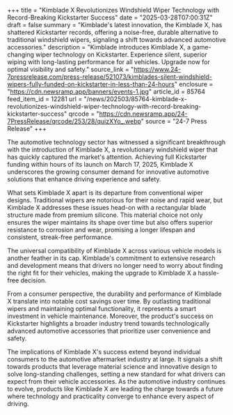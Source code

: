 +++
title = "Kimblade X Revolutionizes Windshield Wiper Technology with Record-Breaking Kickstarter Success"
date = "2025-03-28T07:00:31Z"
draft = false
summary = "Kimblade's latest innovation, the Kimblade X, has shattered Kickstarter records, offering a noise-free, durable alternative to traditional windshield wipers, signaling a shift towards advanced automotive accessories."
description = "Kimblade introduces Kimblade X, a game-changing wiper technology on Kickstarter. Experience silent, superior wiping with long-lasting performance for all vehicles. Upgrade now for optimal visibility and safety."
source_link = "https://www.24-7pressrelease.com/press-release/521073/kimblades-silent-windshield-wipers-fully-funded-on-kickstarter-in-less-than-24-hours"
enclosure = "https://cdn.newsramp.app/banners/events-1.jpg"
article_id = 85764
feed_item_id = 12281
url = "/news/202503/85764-kimblade-x-revolutionizes-windshield-wiper-technology-with-record-breaking-kickstarter-success"
qrcode = "https://cdn.newsramp.app/24-7PressRelease/qrcode/253/28/quizXYo_.webp"
source = "24-7 Press Release"
+++

<p>The automotive technology sector has witnessed a significant breakthrough with the introduction of Kimblade X, a revolutionary windshield wiper that has quickly captured the market's attention. Achieving full Kickstarter funding within hours of its launch on March 17, 2025, Kimblade X underscores the growing consumer demand for innovative automotive solutions that enhance driving experience and safety.</p><p>What sets Kimblade X apart is its departure from conventional wiper designs. Traditional wipers are notorious for their noise and rapid wear, but Kimblade X addresses these issues head-on with a rectangular blade structure made from premium silicone. This material choice not only ensures the wiper maintains its shape over time but also offers superior resistance to corrosion and wear, promising a longer lifespan and consistent, streak-free performance.</p><p>The universal compatibility of Kimblade X across various vehicle models is another feather in its cap. Kimblade's commitment to extensive research and development means that drivers no longer need to worry about finding the right fit for their vehicles, making the upgrade to Kimblade X a hassle-free decision.</p><p>From a consumer perspective, the durability and performance of Kimblade X translate into notable cost savings over time. By outlasting traditional wipers and maintaining optimal functionality, it represents a smart investment in vehicle maintenance. Moreover, the product's success on Kickstarter highlights a broader industry trend towards technologically advanced automotive accessories that prioritize user convenience and safety.</p><p>The implications of Kimblade X's success extend beyond individual consumers to the automotive aftermarket industry at large. It signals a shift towards products that leverage material science and innovative design to solve long-standing challenges, setting a new standard for what drivers can expect from their vehicle accessories. As the automotive industry continues to evolve, products like Kimblade X are leading the charge towards a future where technology and practicality converge to enhance every aspect of driving.</p>